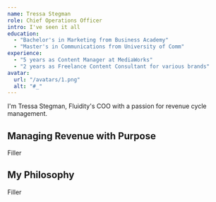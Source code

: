 ```yaml
---
name: Tressa Stegman
role: Chief Operations Officer
intro: I've seen it all
education:
  - "Bachelor's in Marketing from Business Academy"
  - "Master's in Communications from University of Comm"
experience:
  - "5 years as Content Manager at MediaWorks"
  - "2 years as Freelance Content Consultant for various brands"
avatar:
  url: "/avatars/1.png"
  alt: "#_"
---
```


I'm Tressa Stegman, Fluidity's COO with a passion for revenue cycle management.

## Managing Revenue with Purpose

Filler

## My Philosophy

Filler